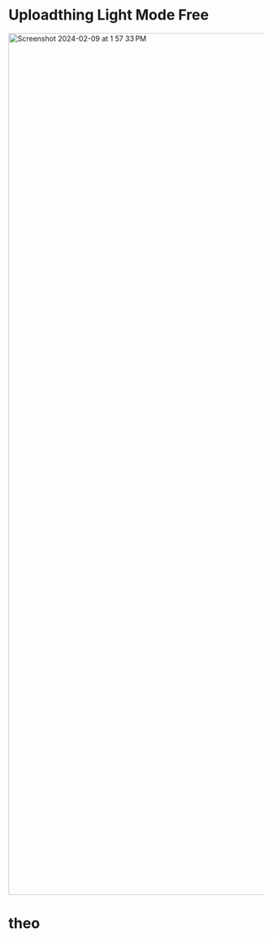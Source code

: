# Uploadthing Light Mode Free
<img width="1695" alt="Screenshot 2024-02-09 at 1 57 33 PM" src="https://github.com/ahmad1702/upload-thing-dark-mode-free/assets/72112379/738f20a1-600a-4151-b061-4ae727d66e9f">

# theo

